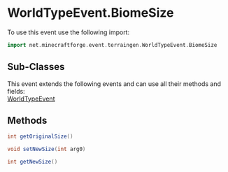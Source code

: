 # WorldTypeEvent.BiomeSize

To use this event use the following import:
```groovy
import net.minecraftforge.event.terraingen.WorldTypeEvent.BiomeSize
```

## Sub-Classes
This event extends the following events and can use all their methods and fields: <br>
[WorldTypeEvent](world_type_event.md)

## Methods
```groovy
int getOriginalSize()
```

```groovy
void setNewSize(int arg0)
```

```groovy
int getNewSize()
```


